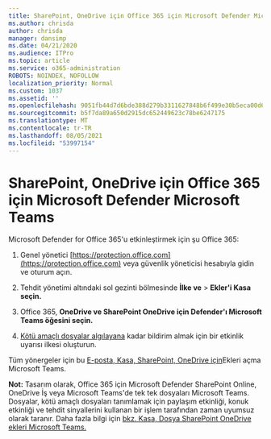 ```yaml
---
title: SharePoint, OneDrive için Office 365 için Microsoft Defender Microsoft Teams
ms.author: chrisda
author: chrisda
manager: dansimp
ms.date: 04/21/2020
ms.audience: ITPro
ms.topic: article
ms.service: o365-administration
ROBOTS: NOINDEX, NOFOLLOW
localization_priority: Normal
ms.custom: 1037
ms.assetid: ''
ms.openlocfilehash: 9051fb44d7d6bde388d279b3311627848b6f499e30b5eca00d6a47cef105fb77
ms.sourcegitcommit: b5f7da89a650d2915dc652449623c78be6247175
ms.translationtype: MT
ms.contentlocale: tr-TR
ms.lasthandoff: 08/05/2021
ms.locfileid: "53997154"
---
```

# <a name="microsoft-defender-for-office-365-for-sharepoint-onedrive-and-microsoft-teams"></a>SharePoint, OneDrive için Office 365 için Microsoft Defender Microsoft Teams

Microsoft Defender for Office 365'u etkinleştirmek için şu Office 365:

1. Genel yönetici [https://protection.office.com](https://protection.office.com) veya güvenlik yöneticisi hesabıyla gidin ve oturum açın.

2. Tehdit yönetimi altındaki sol gezinti bölmesinde **İlke ve**  \> **Ekler'i Kasa seçin.**

3. Office 365, **OneDrive ve SharePoint OneDrive için Defender'ı Microsoft Teams öğesini seçin.**

4. [Kötü amaçlı dosyalar algılayana](/microsoft-365/compliance/create-activity-alerts) kadar bildirim almak için bir etkinlik uyarısı ilkesi oluşturun.

Tüm yönergeler için bu [E-posta, Kasa, SharePoint, OneDrive için](/microsoft-365/security/office-365-security/turn-on-atp-for-spo-odb-and-teams)Ekleri açma Microsoft Teams.

**Not:** Tasarım olarak, Office 365 için Microsoft Defender SharePoint Online, OneDrive İş veya Microsoft Teams'de tek tek dosyaları Microsoft Teams. Dosyalar, kötü amaçlı dosyaları tanımlamak için paylaşım etkinliği, konuk etkinliği ve tehdit sinyallerini kullanan bir işlem tarafından zaman uyumsuz olarak taranır. Daha fazla bilgi için [bkz. Kasa, Dosya SharePoint OneDrive ekleri Microsoft Teams.](/microsoft-365/security/office-365-security/atp-for-spo-odb-and-teams)
